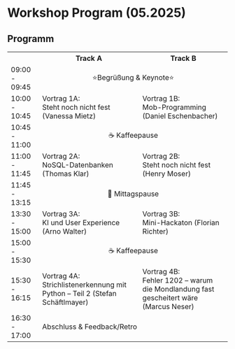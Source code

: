 # Workshop Program (05.2025)

## Programm

<table>
  <tr>
    <th></th>
    <th>Track A</th>
    <th>Track B</th>
  </tr>
  <tr>
    <td>09:00 - 09:45</td>
    <td colspan="2" align="center">⭐Begrüßung & Keynote⭐</td>
  </tr>
  <tr>
    <td>10:00 - 10:45</td>
    <td>Vortrag 1A: <br/>Steht noch nicht fest (Vanessa Mietz)</td>
    <td>Vortrag 1B: <br/>Mob-Programming (Daniel Eschenbacher)</td>
  </tr>
  <tr>
    <td>10:45 - 11:00</td>
    <td colspan="2" align="center">☕ Kaffeepause</td>
  </tr>
  <tr>
    <td>11:00 - 11:45</td>
    <td>Vortrag 2A: <br/>NoSQL-Datenbanken (Thomas Klar)</td>
    <td>Vortrag 2B: <br/>Steht noch nicht fest (Henry Moser)</td>
  </tr>
  <tr>
    <td>11:45 - 13:15</td>
    <td colspan="2" align="center">🥗 Mittagspause</td>
  </tr>
  <tr>
    <td>13:30 - 15:00</td>
    <td>Vortrag 3A: <br/>KI und User Experience (Arno Walter)</td>
    <td>Vortrag 3B: <br/>Mini-Hackaton (Florian Richter)</td>
  </tr>
  <tr>
    <td>15:00 - 15:30</td>
    <td colspan="2" align="center">☕ Kaffeepause</td>
  </tr>
  <tr>
    <td>15:30 - 16:15</td>
    <td>Vortrag 4A: <br/>Strichlistenerkennung mit Python – Teil 2 (Stefan Schäftlmayer)</td>
    <td>Vortrag 4B: <br/>Fehler 1202 – warum die Mondlandung fast gescheitert wäre (Marcus Neser)</td>
  </tr>
  <tr>
    <td>16:30 - 17:00</td>
    <td colspan="2">Abschluss & Feedback/Retro</td>
  </tr>
</table>
